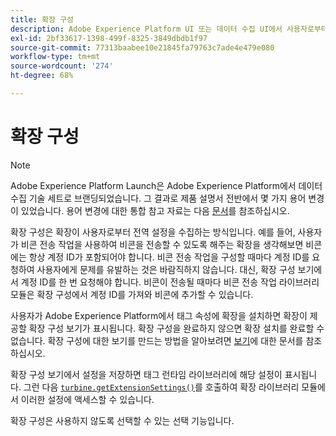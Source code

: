 ```yaml
---
title: 확장 구성
description: Adobe Experience Platform UI 또는 데이터 수집 UI에서 사용자로부터 전역 설정을 수집하도록 태그 확장을 구성하는 방법을 알아봅니다.
exl-id: 2bf33617-1398-499f-8325-3849dbdb1f97
source-git-commit: 77313baabee10e21845fa79763c7ade4e479e080
workflow-type: tm+mt
source-wordcount: '274'
ht-degree: 68%

---
```


# 확장 구성

>[!NOTE]
>
>Adobe Experience Platform Launch은 Adobe Experience Platform에서 데이터 수집 기술 세트로 브랜딩되었습니다. 그 결과로 제품 설명서 전반에서 몇 가지 용어 변경이 있었습니다. 용어 변경에 대한 통합 참고 자료는 다음 [문서](../term-updates.md)를 참조하십시오.

확장 구성은 확장이 사용자로부터 전역 설정을 수집하는 방식입니다. 예를 들어, 사용자가 비콘 전송 작업을 사용하여 비콘을 전송할 수 있도록 해주는 확장을 생각해보면 비콘에는 항상 계정 ID가 포함되어야 합니다. 비콘 전송 작업을 구성할 때마다 계정 ID를 요청하여 사용자에게 문제를 유발하는 것은 바람직하지 않습니다. 대신, 확장 구성 보기에서 계정 ID를 한 번 요청해야 합니다. 비콘이 전송될 때마다 비콘 전송 작업 라이브러리 모듈은 확장 구성에서 계정 ID를 가져와 비콘에 추가할 수 있습니다.

사용자가 Adobe Experience Platform에서 태그 속성에 확장을 설치하면 확장이 제공할 확장 구성 보기가 표시됩니다. 확장 구성을 완료하지 않으면 확장 설치를 완료할 수 없습니다. 확장 구성에 대한 보기를 만드는 방법을 알아보려면 [보기](./web/views.md)에 대한 문서를 참조하십시오.

확장 구성 보기에서 설정을 저장하면 태그 런타임 라이브러리에 해당 설정이 표시됩니다. 그런 다음 [`turbine.getExtensionSettings()`](./turbine.md#get-extension-settings)를 호출하여 확장 라이브러리 모듈에서 이러한 설정에 액세스할 수 있습니다.

확장 구성은 사용하지 않도록 선택할 수 있는 선택 기능입니다.
